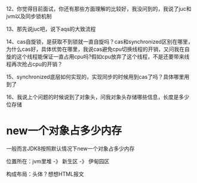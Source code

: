 12、你觉得目前面试，你还有那些方面理解的比较好，我没问到的，我说了juc和jvm以及同步锁机制

13、那先说juc吧，说下aqs的大致流程

14、cas自旋锁，是获取不到锁就一直自旋吗？cas和synchronized区别在哪里，为什么cas好，具体优势在哪里，我说cas避免cpu切换线程的开销，又问我在自旋的这个线程能保证一直占用cpu吗?假如cpu放弃了这个线程，不是还要带来线程再次抢占cpu的开销？

15、synchronized底层如何实现的，实现同步的时候用到cas了吗？具体哪里用到了

16、我说上个问题的时候说到了对象头，问我对象头存储哪些信息，长度是多少位存储

# new一个对象占多少内存

一般而言JDK8按照默认情况下new一个对象占多少内存

位置所在：jvm里堆 -》 新生区 -》 伊甸园区

构成布局：头体？想想HTML报文



